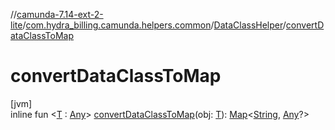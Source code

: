 //[camunda-7.14-ext-2-lite](../../../index.md)/[com.hydra_billing.camunda.helpers.common](../index.md)/[DataClassHelper](index.md)/[convertDataClassToMap](convert-data-class-to-map.md)

# convertDataClassToMap

[jvm]\
inline fun <[T](convert-data-class-to-map.md) : [Any](https://kotlinlang.org/api/latest/jvm/stdlib/kotlin/-any/index.html)> [convertDataClassToMap](convert-data-class-to-map.md)(obj: [T](convert-data-class-to-map.md)): [Map](https://kotlinlang.org/api/latest/jvm/stdlib/kotlin.collections/-map/index.html)<[String](https://kotlinlang.org/api/latest/jvm/stdlib/kotlin/-string/index.html), [Any](https://kotlinlang.org/api/latest/jvm/stdlib/kotlin/-any/index.html)?>
